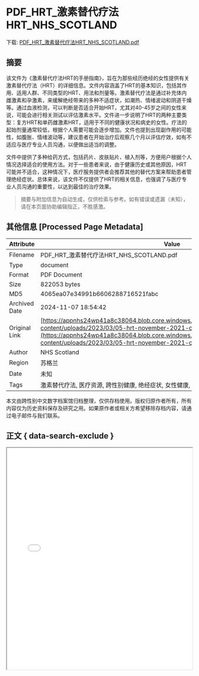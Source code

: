 # PDF_HRT_激素替代疗法HRT_NHS_SCOTLAND

<!-- tcd_download_link -->
下载: <a href="../PDF_HRT_激素替代疗法HRT_NHS_SCOTLAND.pdf" download>PDF_HRT_激素替代疗法HRT_NHS_SCOTLAND.pdf</a>
<!-- tcd_download_link_end -->

## 摘要

<!-- tcd_abstract -->
该文件为《激素替代疗法HRT的手册指南》，旨在为那些经历绝经的女性提供有关激素替代疗法（HRT）的详细信息。文件内容涵盖了HRT的基本知识，包括其作用、适用人群、不同类型的HRT、用法和剂量等。激素替代疗法是通过补充体内雌激素和孕激素，来缓解绝经带来的多种不适症状，如潮热、情绪波动和阴道干燥等。通过血液检测，可以判断是否适合开始HRT，尤其对40-45岁之间的女性来说，可能会进行相关测试以评估激素水平。文件进一步说明了HRT的两种主要类型：复方HRT和单药雌激素HRT，适用于不同的健康状况和病史的女性。疗法的起始剂量通常较低，根据个人需要可能会逐步增加。文件也提到出现副作用的可能性，如腹胀、情绪波动等，建议患者在开始治疗后观察几个月以评估疗效，如有不适应与医疗专业人员沟通，以便做出适当的调整。

文件中提供了多种给药方式，包括药片、皮肤贴片、植入剂等，方便用户根据个人情况选择适合的使用方法。对于一些患者来说，由于健康历史或其他原因，HRT可能并不适合，这种情况下，医疗服务提供者会推荐其他的替代方案来帮助患者管理绝经症状。总体来说，该文件不仅提供了HRT的相关信息，也强调了与医疗专业人员沟通的重要性，以达到最佳的治疗效果。

<!-- tcd_abstract_end -->

> 摘要与附加信息为自动生成，仅供检索与参考。如有错误或遗漏（未知），请在本页面协助编辑指正，不胜感激。

## 其他信息 [Processed Page Metadata]

| Attribute       | Value                                  |
|-----------------|----------------------------------------|
| Filename        | PDF_HRT_激素替代疗法HRT_NHS_SCOTLAND.pdf                             |
| Type            | document                                 |
| Format          | PDF Document                               |
| Size            | 822053 bytes                           |
| MD5             | 4065ea07e34991b6606288716521fabc                                  |
| Archived Date   | 2024-11-07 18:54:42                             |
| Original Link   | [https://appnhs24wp41a8c38064.blob.core.windows.net/blobappnhs24wp41a8c38064/wp-content/uploads/2023/03/05-hrt-november-2021-chinese-simplified.pdf](https://appnhs24wp41a8c38064.blob.core.windows.net/blobappnhs24wp41a8c38064/wp-content/uploads/2023/03/05-hrt-november-2021-chinese-simplified.pdf)                         |
| Author          | NHS Scotland                               |
| Region          | 苏格兰                               |
| Date            | 未知                                 |
| Tags            | 激素替代疗法, 医疗资源, 跨性别健康, 绝经症状, 女性健康, HRT, 医疗指南                                 |

本文由跨性别中文数字档案馆归档整理，仅供存档使用。版权归原作者所有，所有内容仅为历史资料保存及研究之用。如果原作者或相关方希望移除存档内容，请通过电子邮件与我们联系。

## 正文 { data-search-exclude }

<!-- tcd_main_text -->
<iframe src="../PDF_HRT_激素替代疗法HRT_NHS_SCOTLAND.pdf" width="100%" height="600px">
    <p>无法显示PDF，请下载查看。</p>
</iframe>
<!-- tcd_main_text_end -->

